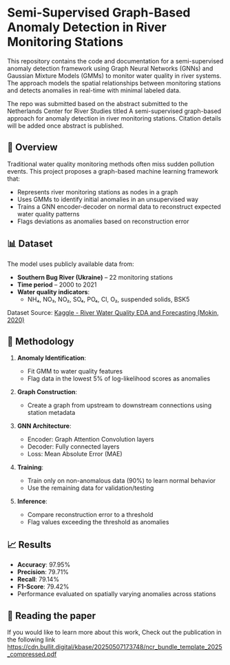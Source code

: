 # Semi-Supervised Graph-Based Anomaly Detection in River Monitoring Stations

This repository contains the code and documentation for a semi-supervised anomaly detection framework using Graph Neural Networks (GNNs) and Gaussian Mixture Models (GMMs) to monitor water quality in river systems. The approach models the spatial relationships between monitoring stations and detects anomalies in real-time with minimal labeled data.

The repo was submitted based on the abstract submitted to the Netherlands Center for River Studies titled A semi-supervised graph-based approach for anomaly
detection in river monitoring stations. Citation details will be added once abstract is published.


## 🧠 Overview

Traditional water quality monitoring methods often miss sudden pollution events. This project proposes a graph-based machine learning framework that:

- Represents river monitoring stations as nodes in a graph
- Uses GMMs to identify initial anomalies in an unsupervised way
- Trains a GNN encoder-decoder on normal data to reconstruct expected water quality patterns
- Flags deviations as anomalies based on reconstruction error

## 📊 Dataset

The model uses publicly available data from:

- **Southern Bug River (Ukraine)** – 22 monitoring stations
- **Time period** – 2000 to 2021
- **Water quality indicators**:
  - NH₄, NO₃, NO₂, SO₄, PO₄, Cl, O₂, suspended solids, BSK5

Dataset Source: [Kaggle - River Water Quality EDA and Forecasting (Mokin, 2020)](https://www.kaggle.com/datasets)

## 🔧 Methodology

1. **Anomaly Identification**:
   - Fit GMM to water quality features
   - Flag data in the lowest 5% of log-likelihood scores as anomalies

2. **Graph Construction**:
   - Create a graph from upstream to downstream connections using station metadata

3. **GNN Architecture**:
   - Encoder: Graph Attention Convolution layers
   - Decoder: Fully connected layers
   - Loss: Mean Absolute Error (MAE)

4. **Training**:
   - Train only on non-anomalous data (90%) to learn normal behavior
   - Use the remaining data for validation/testing

5. **Inference**:
   - Compare reconstruction error to a threshold
   - Flag values exceeding the threshold as anomalies

## 📈 Results

- **Accuracy**: 97.95%
- **Precision**: 79.71%
- **Recall**: 79.14%
- **F1-Score**: 79.42%
- Performance evaluated on spatially varying anomalies across stations

## 📂 Reading the paper
If you would like to learn more about this work,
Check out the publication in the following link
https://cdn.bullit.digital/kbase/20250507173748/ncr_bundle_template_2025_compressed.pdf
